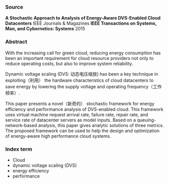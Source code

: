 ### Source

**A Stochastic Approach to Analysis of Energy-Aware DVS-Enabled Cloud Datacenters**
IEEE Journals & Magazines
**IEEE Transactions on Systems, Man, and Cybernetics: Systems**
2015

### Abstract

With the increasing call for green cloud, reducing energy consumption has been an important requirement for cloud resource providers not only to reduce operating costs, but also to improve system reliability. 

Dynamic voltage scaling (DVS: 动态电压缩放) has been a key technique in exploiting（利用） the hardware characteristics of cloud datacenters to save energy by lowering the supply voltage and operating frequency（工作频率）. 

This paper presents a novel（新奇的） stochastic framework for energy efficiency and performance analysis of DVS-enabled cloud. This framework uses virtual machine request arrival rate, failure rate, repair rate, and service rate of datacenter servers as model inputs. Based on a queuing-network-based analysis, this paper gives analytic solutions of three metrics. The proposed framework can be used to help the design and optimization of energy-aware high performance cloud systems.

### Index term

* Cloud
* dynamic voltage scaling (DVS)
* energy efficiency
* performance